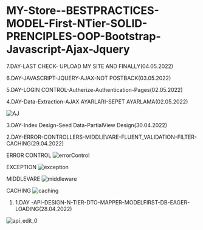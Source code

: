 # MY-Store--BESTPRACTICES-MODEL-First-NTier-SOLID-PRENCIPLES-OOP-Bootstrap-Javascript-Ajax-Jquery



7.DAY-LAST CHECK- UPLOAD MY SITE AND FINALLY(04.05.2022)

6.DAY-JAVASCRIPT-JQUERY-AJAX-NOT POSTBACK(03.05.2022)

5.DAY-LOGIN CONTROL-Autherize-Authentication-Pages(02.05.2022)

4.DAY-Data-Extraction-AJAX AYARLARI-SEPET AYARLAMA(02.05.2022)

![AJ](https://user-images.githubusercontent.com/101343622/166205248-f722d2eb-d6e1-4434-bd07-eaa8d7c9800d.gif)


3.DAY-Index Design-Seed Data-PartialView Design(30.04.2022)

2.DAY-ERROR-CONTROLLERS-MIDDLEVARE-FLUENT_VALIDATION-FILTER-CACHING(29.04.2022)

ERROR CONTROL
![errorControl](https://user-images.githubusercontent.com/101343622/165876626-fe68dfed-d53b-4db8-aac2-b3b15473fe0c.gif)

EXCEPTION
![exception](https://user-images.githubusercontent.com/101343622/165876744-c30f5bc6-98d4-4391-bfb8-3ddff7f6d64e.gif)

MIDDLEVARE
![middleware](https://user-images.githubusercontent.com/101343622/165876814-4d971a80-2bea-48e6-80be-cddd19a9c968.gif)

CACHING 
![caching](https://user-images.githubusercontent.com/101343622/165877964-d88f7387-a5bb-4874-b004-62ff652ba9ed.gif)


1.  1.DAY -API-DESIGN-N-TIER-DTO-MAPPER-MODELFIRST-DB-EAGER-LOADING(28.04.2022)

![api_edit_0](https://user-images.githubusercontent.com/101343622/165672609-ff2365b5-0002-448f-93a0-3629086d16f6.gif)
